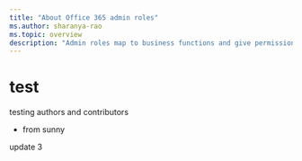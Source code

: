 ```yaml
---
title: "About Office 365 admin roles"
ms.author: sharanya-rao
ms.topic: overview
description: "Admin roles map to business functions and give permissions to do specific tasks in the admin center. For example, the Service admin opens support tickets with Microsoft.."
---
```


# test
testing authors and contributors

+ from sunny

update 3
